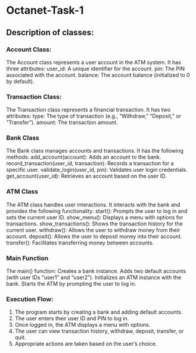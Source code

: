 # Octanet-Task-1

## Description of classes:
### Account Class:
The Account class represents a user account in the ATM system.
It has three attributes:
user_id: A unique identifier for the account.
pin: The PIN associated with the account.
balance: The account balance (initialized to 0 by default).

### Transaction Class:
The Transaction class represents a financial transaction.
It has two attributes:
type: The type of transaction (e.g., “Withdraw,” “Deposit,” or “Transfer”).
amount: The transaction amount.

### Bank Class
The Bank class manages accounts and transactions.
It has the following methods:
add_account(account): Adds an account to the bank.
record_transaction(user_id, transaction): Records a transaction for a specific user.
validate_login(user_id, pin): Validates user login credentials.
get_account(user_id): Retrieves an account based on the user ID.

### ATM Class
The ATM class handles user interactions.
It interacts with the bank and provides the following functionality:
start(): Prompts the user to log in and sets the current user ID.
show_menu(): Displays a menu with options for transactions.
show_transactions(): Shows the transaction history for the current user.
withdraw(): Allows the user to withdraw money from their account.
deposit(): Allows the user to deposit money into their account.
transfer(): Facilitates transferring money between accounts.

### Main Function
The main() function:
Creates a bank instance.
Adds two default accounts (with user IDs “user1” and “user2”).
Initializes an ATM instance with the bank.
Starts the ATM by prompting the user to log in.

### Execution Flow:
1. The program starts by creating a bank and adding default accounts.
2. The user enters their user ID and PIN to log in.
3. Once logged in, the ATM displays a menu with options.
4. The user can view transaction history, withdraw, deposit, transfer, or quit.
5. Appropriate actions are taken based on the user’s choice.
